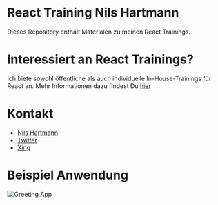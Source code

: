 # React Training Nils Hartmann

Dieses Repository enthält Materialen zu meinen React Trainings.

# Interessiert an React Trainings?

Ich biete sowohl öffentliche als auch individuelle In-House-Trainings für React an.
Mehr Informationen dazu findest Du [hier](https://nilshartmann.net/react-workshops)

# Kontakt

- [Nils Hartmann](https://nilshartmann.net)
- [Twitter](https://twitter.com/nilshartmann)
- [Xing](https://www.xing.com/profile/Nils_Hartmann2)


# Beispiel Anwendung

![Greeting App](greeting-app.png)

